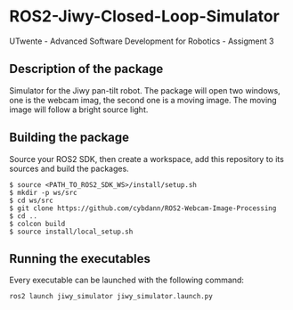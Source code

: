 # ROS2-Jiwy-Closed-Loop-Simulator
UTwente - Advanced Software Development for Robotics - Assigment 3

## Description of the package
Simulator for the Jiwy pan-tilt robot. The package will open two windows, one is the webcam imag, the second one is a moving image. The moving image will follow a bright source light.

## Building the package
Source your ROS2 SDK, then create a workspace, add this repository to its sources and build the packages.

```
$ source <PATH_TO_ROS2_SDK_WS>/install/setup.sh
$ mkdir -p ws/src
$ cd ws/src
$ git clone https://github.com/cybdann/ROS2-Webcam-Image-Processing
$ cd ..
$ colcon build
$ source install/local_setup.sh
```
## Running the executables
Every executable can be launched with the following command:
```
ros2 launch jiwy_simulator jiwy_simulator.launch.py
```
